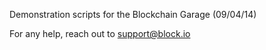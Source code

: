 
Demonstration scripts for the Blockchain Garage (09/04/14)

For any help, reach out to support@block.io
